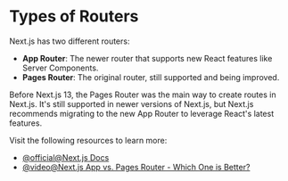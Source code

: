 # Types of Routers

Next.js has two different routers:

- **App Router**: The newer router that supports new React features like Server Components.
- **Pages Router**: The original router, still supported and being improved.

Before Next.js 13, the Pages Router was the main way to create routes in Next.js. It's still supported in newer versions of Next.js, but Next.js recommends migrating to the new App Router to leverage React's latest features.

Visit the following resources to learn more:

- [@official@Next.js Docs](https://nextjs.org/docs#app-router-and-pages-router)
- [@video@Next.js App vs. Pages Router - Which One is Better?](https://www.youtube.com/watch?v=EYDOXzpTRvw)